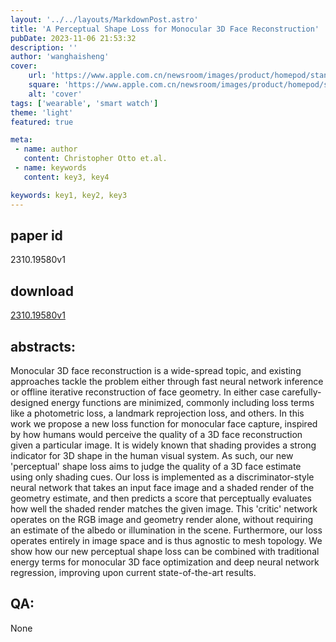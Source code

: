 ```yaml
---
layout: '../../layouts/MarkdownPost.astro'
title: 'A Perceptual Shape Loss for Monocular 3D Face Reconstruction'
pubDate: 2023-11-06 21:53:32
description: ''
author: 'wanghaisheng'
cover:
    url: 'https://www.apple.com.cn/newsroom/images/product/homepod/standard/Apple-HomePod-hero-230118_big.jpg.large_2x.jpg'
    square: 'https://www.apple.com.cn/newsroom/images/product/homepod/standard/Apple-HomePod-hero-230118_big.jpg.large_2x.jpg'
    alt: 'cover'
tags: ['wearable', 'smart watch'] 
theme: 'light'
featured: true

meta:
 - name: author
   content: Christopher Otto et.al.
 - name: keywords
   content: key3, key4

keywords: key1, key2, key3
---
```


## paper id
2310.19580v1
## download
[2310.19580v1](http://arxiv.org/abs/2310.19580v1)
## abstracts:
Monocular 3D face reconstruction is a wide-spread topic, and existing approaches tackle the problem either through fast neural network inference or offline iterative reconstruction of face geometry. In either case carefully-designed energy functions are minimized, commonly including loss terms like a photometric loss, a landmark reprojection loss, and others. In this work we propose a new loss function for monocular face capture, inspired by how humans would perceive the quality of a 3D face reconstruction given a particular image. It is widely known that shading provides a strong indicator for 3D shape in the human visual system. As such, our new 'perceptual' shape loss aims to judge the quality of a 3D face estimate using only shading cues. Our loss is implemented as a discriminator-style neural network that takes an input face image and a shaded render of the geometry estimate, and then predicts a score that perceptually evaluates how well the shaded render matches the given image. This 'critic' network operates on the RGB image and geometry render alone, without requiring an estimate of the albedo or illumination in the scene. Furthermore, our loss operates entirely in image space and is thus agnostic to mesh topology. We show how our new perceptual shape loss can be combined with traditional energy terms for monocular 3D face optimization and deep neural network regression, improving upon current state-of-the-art results.
## QA:
None
